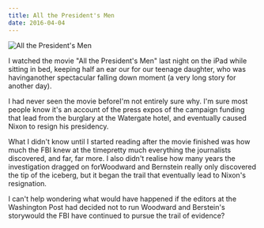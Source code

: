 ```yaml
---
title: All the President's Men
date: 2016-04-04
---
```


![All the President's Men](https://source.unsplash.com/FHnnjk1Yj7Y/1600x900)

I watched the movie "All the President's Men" last night on the iPad while sitting in bed, keeping half an ear our for our teenage daughter, who was havinganother spectacular falling down moment (a very long story for another day).

I had never seen the movie beforeI'm not entirely sure why. I'm sure most people know it's an account of the press expos of the campaign funding that lead from the burglary at the Watergate hotel, and eventually caused Nixon to resign his presidency.

What I didn't know until I started reading after the movie finished was how much the FBI knew at the timepretty much everything the journalists discovered, and far, far more. I also didn't realise how many years the investigation dragged on forWoodward and Bernstein really only discovered the tip of the iceberg, but it began the trail that eventually lead to Nixon's resignation.

I can't help wondering what would have happened if the editors at the Washington Post had decided not to run Woodward and Berstein's storywould the FBI have continued to pursue the trail of evidence?